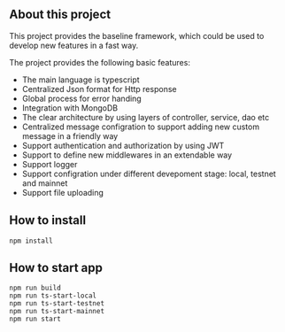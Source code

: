 ## About this project

This project provides the baseline framework, which could be used to develop new features in a fast way.

The project provides the following basic features:

- The main language is typescript
- Centralized Json format for Http response
- Global process for error handing
- Integration with MongoDB
- The clear architecture by using layers of controller, service, dao etc
- Centralized message configration to support adding new custom message in a friendly way
- Support authentication and authorization by using JWT
- Support to define new middlewares in an extendable way
- Support logger
- Support configration under different devepoment stage: local, testnet and mainnet
- Support file uploading

## How to install

```
npm install
```

## How to start app

```
npm run build
npm run ts-start-local
npm run ts-start-testnet
npm run ts-start-mainnet
npm run start
```
